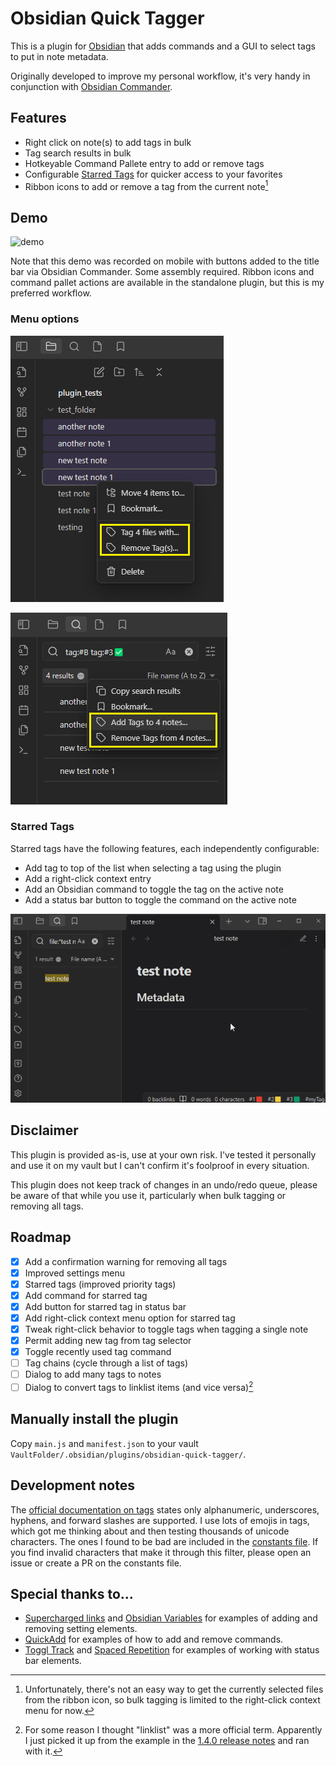 # Obsidian Quick Tagger

This is a plugin for [Obsidian](https://obsidian.md) that adds commands and a GUI to select tags to put in note metadata.

Originally developed to improve my personal workflow, it's very handy in conjunction with [Obsidian Commander](https://github.com/phibr0/obsidian-commander).

## Features
- Right click on note(s) to add tags in bulk
- Tag search results in bulk
- Hotkeyable Command Pallete entry to add or remove tags
- Configurable [Starred Tags](https://github.com/Gorkycreator/obsidian-quick-tagger#starred-tags) for quicker access to your favorites
- Ribbon icons to add or remove a tag from the current note[^1]

[^1]: Unfortunately, there's not an easy way to get the currently selected files from the ribbon icon, so bulk tagging is limited to the right-click context menu for now.

## Demo
![demo](images/quick_tagger_demo.gif)

Note that this demo was recorded on mobile with buttons added to the title bar via Obsidian Commander. Some assembly required. Ribbon icons and command pallet actions are available in the standalone plugin, but this is my preferred workflow.

### Menu options
![file-menu](images/file-right-click-menu.png)

![search-menu](images/search-results-menu.png)


### Starred Tags
Starred tags have the following features, each independently configurable:
  - Add tag to top of the list when selecting a tag using the plugin
  - Add a right-click context entry
  - Add an Obsidian command to toggle the tag on the active note
  - Add a status bar button to toggle the command on the active note

![starred-tag-demo](images/starred-tag-demo.gif)

## Disclaimer
This plugin is provided as-is, use at your own risk. I've tested it personally and use it on my vault but I can't confirm it's foolproof in every situation.

This plugin does not keep track of changes in an undo/redo queue, please be aware of that while you use it, particularly when bulk tagging or removing all tags.

## Roadmap
- [x] Add a confirmation warning for removing all tags
- [x] Improved settings menu
- [x] Starred tags (improved priority tags)
- [x] Add command for starred tag
- [x] Add button for starred tag in status bar
- [x] Add right-click context menu option for starred tag
- [x] Tweak right-click behavior to toggle tags when tagging a single note
- [x] Permit adding new tag from tag selector
- [x] Toggle recently used tag command
- [ ] Tag chains (cycle through a list of tags)
- [ ] Dialog to add many tags to notes
- [ ] Dialog to convert tags to linklist items (and vice versa)[^2]

[^2]: For some reason I thought "linklist" was a more official term. Apparently I just picked it up from the example in the [1.4.0 release notes](https://obsidian.md/changelog/2023-07-26-desktop-v1.4.0/) and ran with it.

## Manually install the plugin

Copy `main.js` and `manifest.json` to your vault `VaultFolder/.obsidian/plugins/obsidian-quick-tagger/`.


## Development notes
The [official documentation on tags](https://help.obsidian.md/Editing+and+formatting/Tags#Tag+format) states only alphanumeric, underscores, hyphens, and forward slashes are supported. I use lots of emojis in tags, which got me thinking about and then testing thousands of unicode characters. The ones I found to be bad are included in the [constants file](https://github.com/Gorkycreator/obsidian-quick-tagger/blob/master/src/constants.ts). If you find invalid characters that make it through this filter, please open an issue or create a PR on the constants file.

## Special thanks to...
- [Supercharged links](https://github.com/mdelobelle/obsidian_supercharged_links) and [Obsidian Variables](https://github.com/jffaust/obsidian-variables) for examples of adding and removing setting elements.
- [QuickAdd](https://github.com/chhoumann/quickadd) for examples of how to add and remove commands.
- [Toggl Track](https://github.com/mcndt/obsidian-toggl-integration) and [Spaced Repetition](https://github.com/st3v3nmw/obsidian-spaced-repetition) for examples of working with status bar elements.